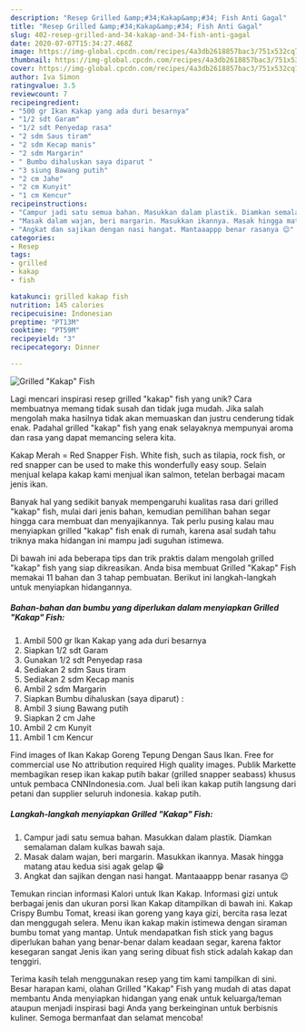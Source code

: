 ```yaml
---
description: "Resep Grilled &amp;#34;Kakap&amp;#34; Fish Anti Gagal"
title: "Resep Grilled &amp;#34;Kakap&amp;#34; Fish Anti Gagal"
slug: 402-resep-grilled-and-34-kakap-and-34-fish-anti-gagal
date: 2020-07-07T15:34:27.468Z
image: https://img-global.cpcdn.com/recipes/4a3db2618857bac3/751x532cq70/grilled-kakap-fish-foto-resep-utama.jpg
thumbnail: https://img-global.cpcdn.com/recipes/4a3db2618857bac3/751x532cq70/grilled-kakap-fish-foto-resep-utama.jpg
cover: https://img-global.cpcdn.com/recipes/4a3db2618857bac3/751x532cq70/grilled-kakap-fish-foto-resep-utama.jpg
author: Iva Simon
ratingvalue: 3.5
reviewcount: 7
recipeingredient:
- "500 gr Ikan Kakap yang ada duri besarnya"
- "1/2 sdt Garam"
- "1/2 sdt Penyedap rasa"
- "2 sdm Saus tiram"
- "2 sdm Kecap manis"
- "2 sdm Margarin"
- " Bumbu dihaluskan saya diparut "
- "3 siung Bawang putih"
- "2 cm Jahe"
- "2 cm Kunyit"
- "1 cm Kencur"
recipeinstructions:
- "Campur jadi satu semua bahan. Masukkan dalam plastik. Diamkan semalaman dalam kulkas bawah saja."
- "Masak dalam wajan, beri margarin. Masukkan ikannya. Masak hingga matang atau kedua sisi agak gelap 😁"
- "Angkat dan sajikan dengan nasi hangat. Mantaaappp benar rasanya 😌"
categories:
- Resep
tags:
- grilled
- kakap
- fish

katakunci: grilled kakap fish 
nutrition: 145 calories
recipecuisine: Indonesian
preptime: "PT13M"
cooktime: "PT59M"
recipeyield: "3"
recipecategory: Dinner

---
```



![Grilled &#34;Kakap&#34; Fish](https://img-global.cpcdn.com/recipes/4a3db2618857bac3/751x532cq70/grilled-kakap-fish-foto-resep-utama.jpg)

Lagi mencari inspirasi resep grilled &#34;kakap&#34; fish yang unik? Cara membuatnya memang tidak susah dan tidak juga mudah. Jika salah mengolah maka hasilnya tidak akan memuaskan dan justru cenderung tidak enak. Padahal grilled &#34;kakap&#34; fish yang enak selayaknya mempunyai aroma dan rasa yang dapat memancing selera kita.

Kakap Merah = Red Snapper Fish. White fish, such as tilapia, rock fish, or red snapper can be used to make this wonderfully easy soup. Selain menjual kelapa kakap kami menjual ikan salmon, tetelan berbagai macam jenis ikan.

Banyak hal yang sedikit banyak mempengaruhi kualitas rasa dari grilled &#34;kakap&#34; fish, mulai dari jenis bahan, kemudian pemilihan bahan segar hingga cara membuat dan menyajikannya. Tak perlu pusing kalau mau menyiapkan grilled &#34;kakap&#34; fish enak di rumah, karena asal sudah tahu triknya maka hidangan ini mampu jadi suguhan istimewa.


Di bawah ini ada beberapa tips dan trik praktis dalam mengolah grilled &#34;kakap&#34; fish yang siap dikreasikan. Anda bisa membuat Grilled &#34;Kakap&#34; Fish memakai 11 bahan dan 3 tahap pembuatan. Berikut ini langkah-langkah untuk menyiapkan hidangannya.

<!--inarticleads1-->

##### Bahan-bahan dan bumbu yang diperlukan dalam menyiapkan Grilled &#34;Kakap&#34; Fish:

1. Ambil 500 gr Ikan Kakap yang ada duri besarnya
1. Siapkan 1/2 sdt Garam
1. Gunakan 1/2 sdt Penyedap rasa
1. Sediakan 2 sdm Saus tiram
1. Sediakan 2 sdm Kecap manis
1. Ambil 2 sdm Margarin
1. Siapkan  Bumbu dihaluskan (saya diparut) :
1. Ambil 3 siung Bawang putih
1. Siapkan 2 cm Jahe
1. Ambil 2 cm Kunyit
1. Ambil 1 cm Kencur


Find images of Ikan Kakap Goreng Tepung Dengan Saus Ikan. Free for commercial use No attribution required High quality images. Publik Markette membagikan resep ikan kakap putih bakar (grilled snapper seabass) khusus untuk pembaca CNNIndonesia.com. Jual beli ikan kakap putih langsung dari petani dan supplier seluruh indonesia. kakap putih. 

<!--inarticleads2-->

##### Langkah-langkah menyiapkan Grilled &#34;Kakap&#34; Fish:

1. Campur jadi satu semua bahan. Masukkan dalam plastik. Diamkan semalaman dalam kulkas bawah saja.
1. Masak dalam wajan, beri margarin. Masukkan ikannya. Masak hingga matang atau kedua sisi agak gelap 😁
1. Angkat dan sajikan dengan nasi hangat. Mantaaappp benar rasanya 😌


Temukan rincian informasi Kalori untuk Ikan Kakap. Informasi gizi untuk berbagai jenis dan ukuran porsi Ikan Kakap ditampilkan di bawah ini. Kakap Crispy Bumbu Tomat, kreasi ikan goreng yang kaya gizi, bercita rasa lezat dan menggugah selera. Menu ikan kakap makin istimewa dengan siraman bumbu tomat yang mantap. Untuk mendapatkan fish stick yang bagus diperlukan bahan yang benar-benar dalam keadaan segar, karena faktor kesegaran sangat Jenis ikan yang sering dibuat fish stick adalah kakap dan tenggiri. 

Terima kasih telah menggunakan resep yang tim kami tampilkan di sini. Besar harapan kami, olahan Grilled &#34;Kakap&#34; Fish yang mudah di atas dapat membantu Anda menyiapkan hidangan yang enak untuk keluarga/teman ataupun menjadi inspirasi bagi Anda yang berkeinginan untuk berbisnis kuliner. Semoga bermanfaat dan selamat mencoba!

